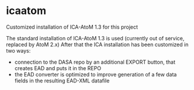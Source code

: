 # icaatom
Customized installation of ICA-AtoM 1.3 for this project

The standard installation of ICA-AtoM 1.3 is used (currently out of service, replaced by AtoM 2.x)
After that the ICA installation has been customized in two ways:
- connection to the DASA repo by an additional EXPORT button, that creates EAD and puts it in the REPO
- the EAD converter is optimized to improve generation of a few data fields in the resulting EAD-XML datafile

